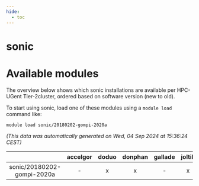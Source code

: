 ```yaml
---
hide:
  - toc
---
```


sonic
=====

# Available modules


The overview below shows which sonic installations are available per HPC-UGent Tier-2cluster, ordered based on software version (new to old).

To start using sonic, load one of these modules using a `module load` command like:

```shell
module load sonic/20180202-gompi-2020a
```

*(This data was automatically generated on Wed, 04 Sep 2024 at 15:36:24 CEST)*  

| |accelgor|doduo|donphan|gallade|joltik|shinx|skitty|
| :---: | :---: | :---: | :---: | :---: | :---: | :---: | :---: |
|sonic/20180202-gompi-2020a|-|x|x|-|x|-|x|
